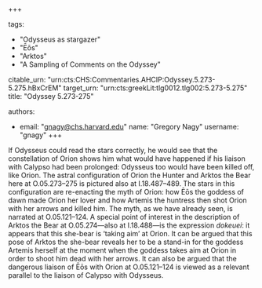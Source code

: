 +++

tags:
- "Odysseus as stargazer"
- "Ēōs"
- "Arktos"
- "A Sampling of Comments on the Odyssey"

citable_urn: "urn:cts:CHS:Commentaries.AHCIP:Odyssey.5.273-5.275.hBxCrEM"
target_urn: "urn:cts:greekLit:tlg0012.tlg002:5.273-5.275"
title: "Odyssey 5.273-275"

authors:
- email: "gnagy@chs.harvard.edu"
  name: "Gregory Nagy"
  username: "gnagy"
+++

<p>If Odysseus could read the stars correctly, he would see that the constellation of Orion shows him what would have happened if his liaison with Calypso had been prolonged: Odysseus too would have been killed off, like Orion. The astral configuration of Orion the Hunter and Arktos the Bear here at O.05.273–275 is pictured also at I.18.487–489. The stars in this configuration are re-enacting the myth of Orion: how Ēōs the goddess of dawn made Orion her lover and how Artemis the huntress then shot Orion with her arrows and killed him. The myth, as we have already seen, is narrated at O.05.121–124. A special point of interest in the description of Arktos the Bear at O.05.274—also at I.18.488—is the expression <em>dokeuei</em>: it appears that this she-bear is ‘taking aim’ at Orion. It can be argued that this pose of Arktos the she-bear reveals her to be a stand-in for the goddess Artemis herself at the moment when the goddess takes aim at Orion in order to shoot him dead with her arrows. It can also be argued that the dangerous liaison of Ēōs with Orion at O.05.121–124 is viewed as a relevant parallel to the liaison of Calypso with Odysseus.  </p>